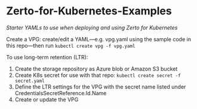 # Zerto-for-Kubernetes-Examples
*Starter YAMLs to use when deploying and using Zerto for Kubernetes*


Create a VPG: create/edit a YAML—e.g. vpg.yaml using the sample code in this repo—then run `kubectl create vpg -f vpg.yaml`

To use long-term retention (LTR):
1. Create the storage repository as Azure blob or Amazon S3 bucket
2. Create K8s secret for use with that repo: `kubectl create secret -f secret.yaml`
3. Define the LTR settings for the VPG with the secret name listed under CredentialsSecretReference.Id.Name
4. Create or update the VPG
